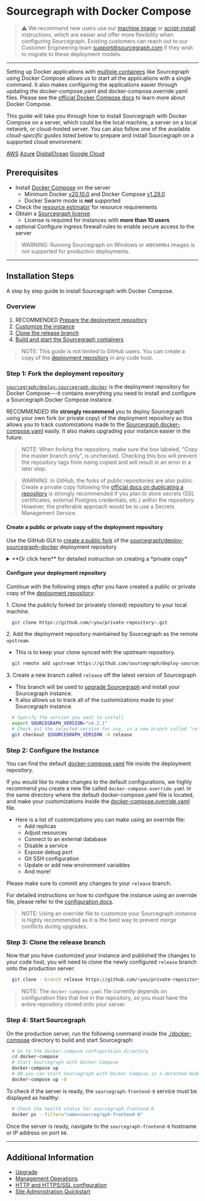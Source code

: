 # Sourcegraph with Docker Compose

> ⚠️ We recommend new users use our [machine image](../machine-images/index.md) or [script-install](../single-node/script.md) instructions, which are easier and offer more flexibility when configuring Sourcegraph. Existing customers can reach out to our Customer Engineering team support@sourcegraph.com if they wish to migrate to these deployment models.

---

Setting up Docker applications with [multiple containers](https://www.docker.com/resources/what-container) like Sourcegraph using Docker Compose allows us to start all the applications with a single command. It also makes configuring the applications easier through updating the docker-compose.yaml and docker-compose.override.yaml files. Please see the [official Docker Compose docs](https://docs.docker.com/compose/) to learn more about Docker Compose.

This guide will take you through how to install Sourcegraph with Docker Compose on a server, which could be the local machine, a server on a local network, or cloud-hosted server. You can also follow one of the available *cloud-specific guides* listed below to prepare and install Sourcegraph on a supported cloud environment:

<div class="getting-started">
  <a class="btn btn-secondary text-center" href="aws">AWS</a>
  <a class="btn btn-secondary text-center" href="azure">Azure</a>
  <a class="btn btn-secondary text-center" href="digitalocean">DigitalOcean</a>
  <a class="btn btn-secondary text-center" href="google_cloud">Google Cloud</a>
</div>

## Prerequisites

  - Install [Docker Compose](https://docs.docker.com/compose/) on the server 
    - Minimum Docker [v20.10.0](https://docs.docker.com/engine/release-notes/#20100) and Docker Compose [v1.29.0](https://docs.docker.com/compose/release-notes/#1290)
    - Docker Swarm mode is **not** supported
  - Check the [resource estimator](../resource_estimator.md) for resource requirements
  - Obtain a [Sourcegraph license](https://about.sourcegraph.com/pricing/)
    - License is required for instances with **more than 10 users**
  - <span class="badge badge-beta">optional</span> Configure ingress firewall rules to enable secure access to the server

>WARNING: Running Sourcegraph on Windows or `ARM`/`ARM64` images is not supported for production deployments.

---

## Installation Steps

A step by step guide to install Sourcegraph with Docker Compose.

### Overview

 1. <span class="badge badge-note">RECOMMENDED</span> [Prepare the deployment repository](#step-1-prepare-the-deployment-repository)
 2. [Customize the instance](#step-2-configure-the-instance)
 3. [Clone the release branch](#step-3-clone-the-release-branch)
 4. [Build and start the Sourcegraph containers](#step-4-start-sourcegraph)

>NOTE: This guide is not limited to GitHub users. You can create a copy of the [deployment repository](https://github.com/sourcegraph/deploy-sourcegraph-docker/) in any code host. 

### Step 1: Fork the deployment repository

[`sourcegraph/deploy-sourcegraph-docker`](https://github.com/sourcegraph/deploy-sourcegraph-docker/) is the deployment repository for Docker Compose---it contains everything you need to install and configure a Sourcegraph Docker Compose instance. 

<span class="badge badge-note">RECOMMENDED</span> We **strongly recommend** you to deploy Sourcegraph using your own fork (or private copy) of the deployment repository as this allows you to track customizations made to the [Sourcegraph docker-compose.yaml](https://github.com/sourcegraph/deploy-sourcegraph-docker/blob/master/docker-compose/docker-compose.yaml) easily. It also makes upgrading your instance easier in the future.

> NOTE: When forking the repository, make sure the box labeled, "Copy the master branch only", is unchecked. Checking this box will prevent the repository tags from being copied and will result in an error in a later step. 


> WARNING: In GitHub, the forks of public repositories are also public. Create a private copy following the [official docs on duplicating a repository](https://docs.github.com/en/repositories/creating-and-managing-repositories/duplicating-a-repository) is strongly recommended if you plan to store secrets (SSL certificates, external Postgres credentials, etc.) within the repository. However, the preferable approach would be to use a Secrets Management Service. 


#### Create a public or private copy of the deployment repository

Use the GitHub GUI to [create a public fork](https://docs.github.com/en/get-started/quickstart/fork-a-repo#forking-a-repository) of the [sourcegraph/deploy-sourcegraph-docker](https://github.com/sourcegraph/deploy-sourcegraph-docker/) deployment repository

<details>
  <summary>**Or click here** for detailed instruction on creating a *private copy*</summary>

##### Using a private copy of the deployment repository

1\. Create an [empty private repository](https://docs.github.com/en/repositories/creating-and-managing-repositories/creating-a-new-repository), for example `<you/private-repository>` in GitHub.

2\. Bare clone the deployment repository. 

```bash
  git clone --bare https://github.com/sourcegraph/deploy-sourcegraph-docker/
```

3\. Navigate to the bare clone and mirror push it to your private repository.

```bash
  cd deploy-sourcegraph-docker.git
  git push --mirror https://github.com/<you/private-repository>.git
```

4\. Remove your local bare clone. 

```bash
  cd ..
  rm -rf deploy-sourcegraph-docker.git
```

5\. Private repository clone URL

If you are deploying using our start up scripts, please check with your code host on how to generate a URL for cloning private repository
For example, GitHub users can include their personal access token to clone repositories they have access to using the following URL:

```bash
# Please make sure to discard the token after the deployment for security purpose
https://<PERSONAL-ACCESS-TOKEN>@github.com/<USERNAME>/<REPO>.git
```

</details>

#### Configure your deployment repository

Continue with the following steps *after* you have created a public or private copy of the [deployment repository](https://github.com/sourcegraph/deploy-sourcegraph-docker/):

1\. Clone the publicly forked (or privately cloned) repository to your local machine. 

```bash
  git clone https://github.com/<you/private-repository>.git 
```

2\. Add the deployment repository maintained by Sourcegraph as the remote `upstream`.

  - This is to keep your clone synced with the upstream repository.

```bash
  git remote add upstream https://github.com/sourcegraph/deploy-sourcegraph-docker
```

3\. Create a new branch called `release` off the latest version of Sourcegraph

  - This branch will be used to [upgrade Sourcegraph](upgrade.md) and install your Sourcegraph instance.
  - It also allows us to track all of the customizations made to your Sourcegraph instance. 

```bash
  # Specify the version you want to install
  export SOURCEGRAPH_VERSION="v4.2.1"
  # Check out the selected version for use, in a new branch called "release"
  git checkout $SOURCEGRAPH_VERSION -b release
```

### Step 2: Configure the Instance

You can find the default [docker-compose.yaml](https://github.com/sourcegraph/deploy-sourcegraph-docker/blob/master/docker-compose/docker-compose.yaml) file inside the deployment repository.

If you would like to make changes to the default configurations, we highly recommend you create a new file called `docker-compose.override.yaml` in the same directory where the default docker-compose.yaml file is located, and make your customizations inside the [docker-compose.override.yaml](configuration.md#what-is-an-override-file) file.

- Here is a list of customizations you can make using an override file:
  - Add replicas
  - Adjust resources
  - Connect to an external database
  - Disable a service
  - Expose debug port
  - Git SSH configuration
  - Update or add new environment variables
  - And more!

Please make sure to commit any changes to your `release` branch.

For detailed instructions on how to configure the instance using an override file, please refer to the [configuration docs](configuration.md).

> NOTE: Using an override file to customize your Sourcegraph instance is highly recommended as it is the best way to prevent merge conflicts during upgrades.

### Step 3: Clone the release branch

Now that you have customized your instance and published the changes to your code host, you will need to clone the newly configured `release` branch onto the production server: 

```bash
  git clone --branch release https://github.com/<you/private-repository>.git 
```

> NOTE: The `docker-compose.yaml` file currently depends on configuration files that live in the repository, so you must have the entire repository cloned onto your server.

### Step 4: Start Sourcegraph

On the production server, run the following command inside the [./docker-compose](https://github.com/sourcegraph/deploy-sourcegraph-docker/tree/master/docker-compose) directory to build and start Sourcegraph:

```bash
  # Go to the docker-compose configuration directory
  cd docker-compose
  # Start Sourcegraph with Docker Compose
  docker-compose up
  # OR you can start Sourcegraph with Docker Compose in a detached mode
  docker-compose up -d
```

To check if the server is ready, the `sourcegraph-frontend-0` service must be displayed as healthy:

```bash
  # Check the health status for sourcegraph-frontend-0
  docker ps --filter="name=sourcegraph-frontend-0"
```

Once the server is ready, navigate to the `sourcegraph-frontend-0` hostname or IP address on port `80`.  

---

## Additional Information

- [Upgrade](upgrade.md)
- [Management Operations](operations.md)
- [HTTP and HTTPS/SSL configuration](../../../admin/http_https_configuration.md#sourcegraph-via-docker-compose-caddy-2)
- [Site Administration Quickstart](../../../admin/how-to/site-admin-quickstart.md)
